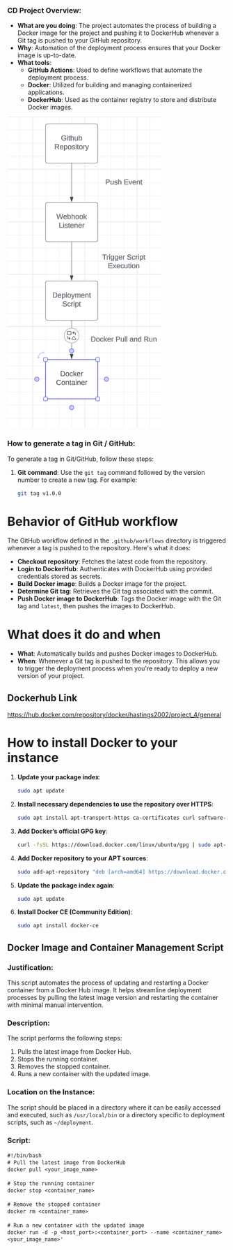 ### CD Project Overview:
- **What are you doing**: The project automates the process of building a Docker image for the project and pushing it to DockerHub whenever a Git tag is pushed to your GitHub repository.
- **Why**: Automation of the deployment process ensures that your Docker image is up-to-date.
- **What tools**:
    - **GitHub Actions**: Used to define workflows that automate the deployment process.
    - **Docker**: Utilized for building and managing containerized applications.
    - **DockerHub**: Used as the container registry to store and distribute Docker images.

![diagram2](./img/diagram2.png)

### How to generate a tag in Git / GitHub:
To generate a tag in Git/GitHub, follow these steps:
1. **Git command**: Use the `git tag` command followed by the version number to create a new tag. For example:
   ```bash
   git tag v1.0.0

# Behavior of GitHub workflow
The GitHub workflow defined in the `.github/workflows` directory is triggered whenever a tag is pushed to the repository. Here's what it does:

- **Checkout repository**: Fetches the latest code from the repository.
- **Login to DockerHub**: Authenticates with DockerHub using provided credentials stored as secrets.
- **Build Docker image**: Builds a Docker image for the project.
- **Determine Git tag**: Retrieves the Git tag associated with the commit.
- **Push Docker image to DockerHub**: Tags the Docker image with the Git tag and `latest`, then pushes the images to DockerHub.

# What does it do and when
- **What**: Automatically builds and pushes Docker images to DockerHub.
- **When**: Whenever a Git tag is pushed to the repository. This allows you to trigger the deployment process when you're ready to deploy a new version of your project.

## Dockerhub Link
https://hub.docker.com/repository/docker/hastings2002/project_4/general

# How to install Docker to your instance
1. **Update your package index**:
   ```bash
   sudo apt update
   
2. **Install necessary dependencies to use the repository over HTTPS**:
   ```bash
   sudo apt install apt-transport-https ca-certificates curl software-properties-common
   
3. **Add Docker’s official GPG key**:
    ```bash
   curl -fsSL https://download.docker.com/linux/ubuntu/gpg | sudo apt-key add -
   
4. **Add Docker repository to your APT sources**:
    ```bash
   sudo add-apt-repository "deb [arch=amd64] https://download.docker.com/linux/ubuntu $(lsb_release -cs) stable"

5. **Update the package index again**:
    ```bash
   sudo apt update
   
6. **Install Docker CE (Community Edition)**:
    ```bash
   sudo apt install docker-ce

## Docker Image and Container Management Script

### Justification:

This script automates the process of updating and restarting a Docker container from a Docker Hub image. It helps streamline deployment processes by pulling the latest image version and restarting the container with minimal manual intervention.

### Description:

The script performs the following steps:
1. Pulls the latest image from Docker Hub.
2. Stops the running container.
3. Removes the stopped container.
4. Runs a new container with the updated image.

### Location on the Instance:

The script should be placed in a directory where it can be easily accessed and executed, such as `/usr/local/bin` or a directory specific to deployment scripts, such as `~/deployment`.

### Script:
```
#!/bin/bash
# Pull the latest image from DockerHub
docker pull <your_image_name>

# Stop the running container
docker stop <container_name>

# Remove the stopped container
docker rm <container_name>

# Run a new container with the updated image
docker run -d -p <host_port>:<container_port> --name <container_name> <your_image_name>'
```
